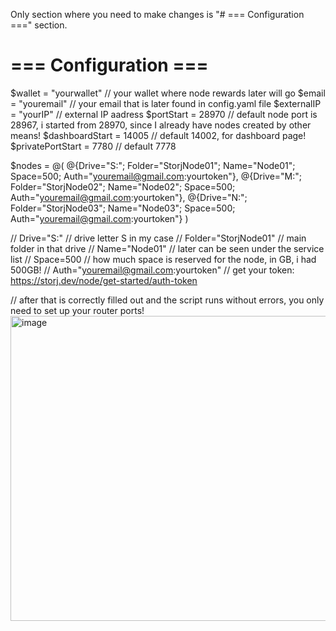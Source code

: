 Only section where you need to make changes is "# === Configuration ===" section.

# === Configuration ===
$wallet        		= "yourwallet" // your wallet where node rewards later will go
$email         		= "youremail"  // your email that is later found in config.yaml file
$externalIP    		= "yourIP"     // external IP aadress
$portStart     		= 28970        // default node port is 28967, i started from 28970, since I already have nodes created by other means!
$dashboardStart		= 14005        // default 14002, for dashboard page!
$privatePortStart	= 7780         // default 7778

$nodes = @(	@{Drive="S:"; Folder="StorjNode01"; Name="Node01"; Space=500; Auth="youremail@gmail.com:yourtoken"},
			  @{Drive="M:"; Folder="StorjNode02"; Name="Node02"; Space=500; Auth="youremail@gmail.com:yourtoken"},
			  @{Drive="N:"; Folder="StorjNode03"; Name="Node03"; Space=500; Auth="youremail@gmail.com:yourtoken"}
)

// Drive="S:"                             // drive letter S in my case
// Folder="StorjNode01"                   // main folder in that drive
// Name="Node01"                          // later can be seen under the service list
// Space=500                              // how much space is reserved for the node, in GB, i had 500GB!
// Auth="youremail@gmail.com:yourtoken"   // get your token: https://storj.dev/node/get-started/auth-token

// after that is correctly filled out and the script runs without errors, you only need to set up your router ports!
<img width="1010" height="488" alt="image" src="https://github.com/user-attachments/assets/ded6c749-1ba3-4f46-8e79-46ac3a2cab14" />
